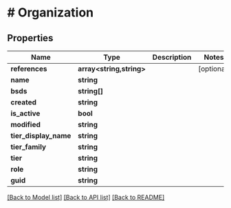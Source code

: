 # # Organization

## Properties

Name | Type | Description | Notes
------------ | ------------- | ------------- | -------------
**references** | **array<string,string>** |  | [optional]
**name** | **string** |  |
**bsds** | **string[]** |  |
**created** | **string** |  |
**is_active** | **bool** |  |
**modified** | **string** |  |
**tier_display_name** | **string** |  |
**tier_family** | **string** |  |
**tier** | **string** |  |
**role** | **string** |  |
**guid** | **string** |  |

[[Back to Model list]](../../README.md#models) [[Back to API list]](../../README.md#endpoints) [[Back to README]](../../README.md)
